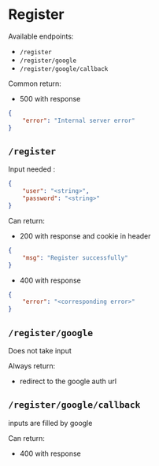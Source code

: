 # Register

Available endpoints:
- `/register`
- `/register/google`
- `/register/google/callback`

Common return:
- 500 with response 
```json
{
    "error": "Internal server error"
}
```

## `/register`

Input needed :
```json
{
    "user": "<string>",
    "password": "<string>"
}
```

Can return: 
- 200 with response and cookie in header
```json
{
    "msg": "Register successfully"
}
```
- 400 with response
```json
{
    "error": "<corresponding error>"
}
```

## `/register/google`

Does not take input

Always return:
- redirect to the google auth url

## `/register/google/callback`

inputs are filled by google

Can return:
- 400 with response
